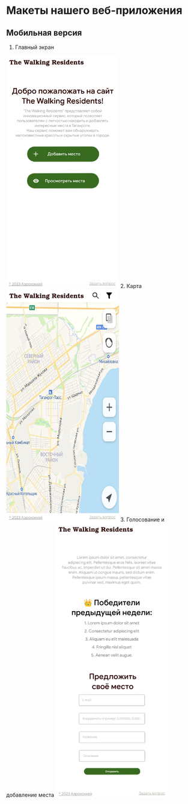 # Макеты нашего веб-приложения
## Мобильная версия
1. Главный экран
<img src="/templates/mobile-main-page.png" alt="main-page" title="Mobile main page" width="300" /> 
2. Карта
<img src="/templates/mobile-map-page.png" alt="map" title="Mobile map page" width="300" />
3. Голосование и добавление места
<img src="/templates/mobile-contest-page.png" alt="map" title="Mobile contest page" width="300" />
